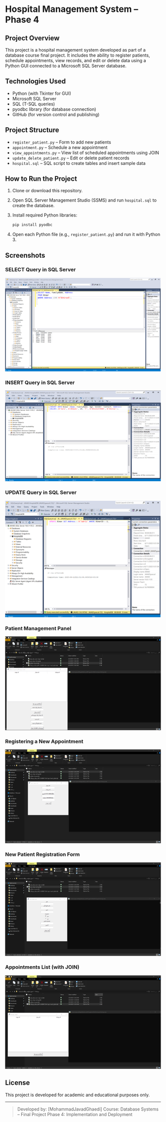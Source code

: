 # Hospital Management System – Phase 4

##  Project Overview

This project is a hospital management system developed as part of a database course final project. It includes the ability to register patients, schedule appointments, view records, and edit or delete data using a Python GUI connected to a Microsoft SQL Server database.

##  Technologies Used

* Python (with Tkinter for GUI)
* Microsoft SQL Server
* SQL (T-SQL queries)
* pyodbc library (for database connection)
* GitHub (for version control and publishing)

##  Project Structure

* `register_patient.py` – Form to add new patients
* `appointment.py` – Schedule a new appointment
* `view_appointments.py` – View list of scheduled appointments using JOIN
* `update_delete_patient.py` – Edit or delete patient records
* `hospital.sql` – SQL script to create tables and insert sample data

##  How to Run the Project

1. Clone or download this repository.
2. Open SQL Server Management Studio (SSMS) and run `hospital.sql` to create the database.
3. Install required Python libraries:

   ```bash
   pip install pyodbc
   ```
4. Open each Python file (e.g., `register_patient.py`) and run it with Python 3.

##  Screenshots

###  SELECT Query in SQL Server
![SELECT](./SELECT.png)

###  INSERT Query in SQL Server
![INSERT](./INSERT.png)

###  UPDATE Query in SQL Server
![UPDATE](./UPDATE.png)

###  Patient Management Panel
![Patient management](./Patient%20management.png)

###  Registering a New Appointment
![Registering a new appointment for a patient](./Registering%20a%20new%20appointment%20for%20a%20patient.png)

###  New Patient Registration Form
![New patient registration form](./New%20patient%20registration%20form.png)

###  Appointments List (with JOIN)
![Display a list of appointments with complete patient and doctor information](./Display%20a%20list%20of%20appointments%20with%20complete%20patient%20and%20doctor%20information.png)

##  License

This project is developed for academic and educational purposes only.

---

> Developed by: \[MohammadJavadGhaedi]
> Course: Database Systems – Final Project
> Phase 4: Implementation and Deployment
